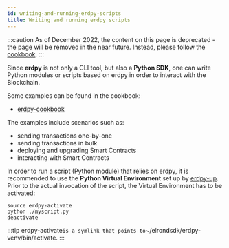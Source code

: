 ```yaml
---
id: writing-and-running-erdpy-scripts
title: Writing and running erdpy scripts
---
```


:::caution
As of December 2022, the content on this page is deprecated - the page will be removed in the near future. Instead, please follow the [cookbook](/sdk-and-tools/erdpy/erdpy-cookbook).
:::

Since **erdpy** is not only a CLI tool, but also a **Python SDK**, one can write Python modules or scripts based on erdpy in order to interact with the Blockchain.

Some examples can be found in the cookbook:

- [erdpy-cookbook](/sdk-and-tools/erdpy/erdpy-cookbook/)

The examples include scenarios such as:

- sending transactions one-by-one
- sending transactions in bulk
- deploying and upgrading Smart Contracts
- interacting with Smart Contracts

In order to run a script (Python module) that relies on erdpy, it is recommended to use the **Python Virtual Environment** set up by [erdpy-up](/sdk-and-tools/erdpy/installing-erdpy#install-using-erdpy-up-recommended). Prior to the actual invocation of the script, the Virtual Environment has to be activated:

```
source erdpy-activate
python ./myscript.py
deactivate
```

:::tip
erdpy-activate`is a symlink that points to`~/elrondsdk/erdpy-venv/bin/activate.
:::
